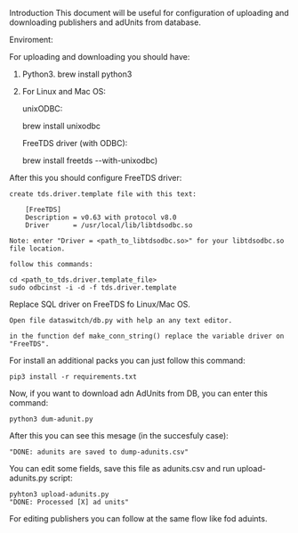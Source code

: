 Introduction
This document will be useful for configuration of uploading and downloading publishers and adUnits from database.

Enviroment:

For uploading and downloading you should have:

1. Python3.
	brew install python3
2. For Linux and Mac OS:

	unixODBC:

	brew install unixodbc

	FreeTDS driver (with ODBC):
	
	brew install freetds --with-unixodbc)


After this you should configure FreeTDS driver:

	create tds.driver.template file with this text:

		[FreeTDS]
		Description = v0.63 with protocol v8.0
 		Driver      = /usr/local/lib/libtdsodbc.so
	
	Note: enter "Driver = <path_to_libtdsodbc.so>" for your libtdsodbc.so file location.

	follow this commands:
	
	cd <path_to_tds.driver.template_file>
	sudo odbcinst -i -d -f tds.driver.template 


Replace SQL driver on FreeTDS fo Linux/Mac OS.
	
	Open file dataswitch/db.py with help an any text editor.
	
	in the function	def make_conn_string() replace the variable driver on "FreeTDS".


For install an additional packs you can just follow this command:
	
	pip3 install -r requirements.txt


Now, if you want to download adn AdUnits from DB, you can enter this command:
	
	python3 dum-adunit.py
	
After this you can see this mesage (in the succesfuly case):
	
	"DONE: adunits are saved to dump-adunits.csv"

You can edit some fields, save this file as adunits.csv and run upload-adunits.py script:
	
	pyhton3 upload-adunits.py
	"DONE: Processed [X] ad units"

For editing publishers you can follow at the same flow like fod aduints.
